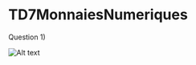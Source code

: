 # TD7MonnaiesNumeriques

Question 1)

![Alt text](/relative/path/to/img.jpg?raw=true "Optional Title")
